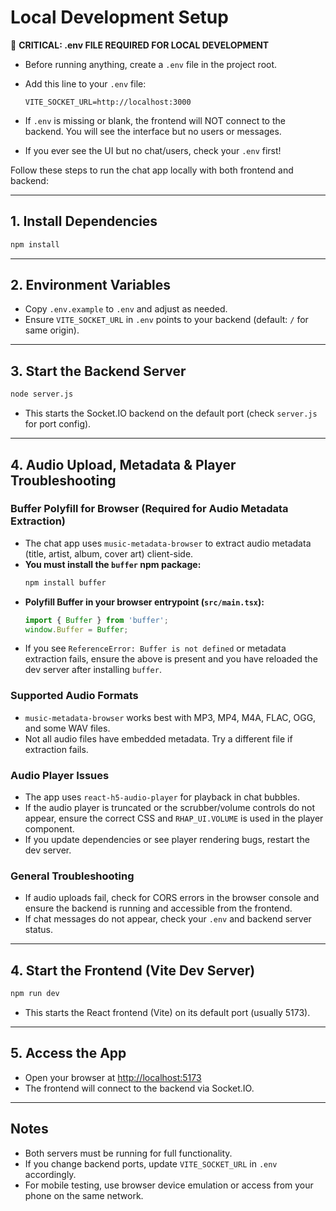 # Local Development Setup

🚨 **CRITICAL: .env FILE REQUIRED FOR LOCAL DEVELOPMENT**

- Before running anything, create a `.env` file in the project root.
- Add this line to your `.env` file:
  
  ```
  VITE_SOCKET_URL=http://localhost:3000
  ```
- If `.env` is missing or blank, the frontend will NOT connect to the backend. You will see the interface but no users or messages.
- If you ever see the UI but no chat/users, check your `.env` first!


Follow these steps to run the chat app locally with both frontend and backend:

---

## 1. Install Dependencies

```sh
npm install
```

---

## 2. Environment Variables

- Copy `.env.example` to `.env` and adjust as needed.
- Ensure `VITE_SOCKET_URL` in `.env` points to your backend (default: `/` for same origin).

---

## 3. Start the Backend Server

```sh
node server.js
```
- This starts the Socket.IO backend on the default port (check `server.js` for port config).

---

## 4. Audio Upload, Metadata & Player Troubleshooting

### Buffer Polyfill for Browser (Required for Audio Metadata Extraction)
- The chat app uses `music-metadata-browser` to extract audio metadata (title, artist, album, cover art) client-side.
- **You must install the `buffer` npm package:**
  ```sh
  npm install buffer
  ```
- **Polyfill Buffer in your browser entrypoint (`src/main.tsx`):**
  ```js
  import { Buffer } from 'buffer';
  window.Buffer = Buffer;
  ```
- If you see `ReferenceError: Buffer is not defined` or metadata extraction fails, ensure the above is present and you have reloaded the dev server after installing `buffer`.

### Supported Audio Formats
- `music-metadata-browser` works best with MP3, MP4, M4A, FLAC, OGG, and some WAV files.
- Not all audio files have embedded metadata. Try a different file if extraction fails.

### Audio Player Issues
- The app uses `react-h5-audio-player` for playback in chat bubbles.
- If the audio player is truncated or the scrubber/volume controls do not appear, ensure the correct CSS and `RHAP_UI.VOLUME` is used in the player component.
- If you update dependencies or see player rendering bugs, restart the dev server.

### General Troubleshooting
- If audio uploads fail, check for CORS errors in the browser console and ensure the backend is running and accessible from the frontend.
- If chat messages do not appear, check your `.env` and backend server status.

---

## 4. Start the Frontend (Vite Dev Server)

```sh
npm run dev
```
- This starts the React frontend (Vite) on its default port (usually 5173).

---

## 5. Access the App

- Open your browser at [http://localhost:5173](http://localhost:5173)
- The frontend will connect to the backend via Socket.IO.

---

## Notes

- Both servers must be running for full functionality.
- If you change backend ports, update `VITE_SOCKET_URL` in `.env` accordingly.
- For mobile testing, use browser device emulation or access from your phone on the same network.
